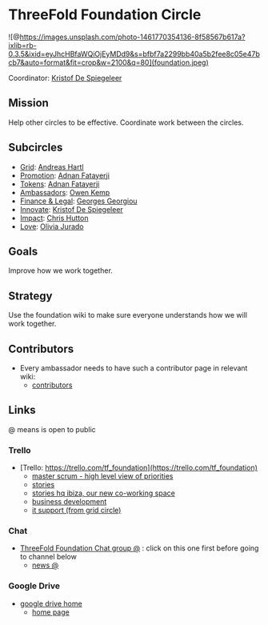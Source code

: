 # ThreeFold Foundation Circle

![@https://images.unsplash.com/photo-1461770354136-8f58567b617a?ixlib=rb-0.3.5&ixid=eyJhcHBfaWQiOjEyMDd9&s=bfbf7a2299bb40a5b2fee8c05e47bcb7&auto=format&fit=crop&w=2100&q=80](foundation.jpeg)


Coordinator: [Kristof De Spiegeleer](/contributors/tftech/kristof_de_spiegeleer.md)

## Mission

Help other circles to be effective.
Coordinate work between the circles.

## Subcircles

- [Grid](grid/grid.md): [Andreas Hartl](/contributors/tftech/Andreas_Hartl.md)
- [Promotion](promotion/foundation_token_ecosystem_promotion.md): [Adnan Fatayerji](/contributors/mazraa/Adnan_Fatayerji.md)
- [Tokens](tokens/tokens.md): [Adnan Fatayerji](/contributors/mazraa/Adnan_Fatayerji.md)
- [Ambassadors](ambassadors/ambassadors.md): [Owen Kemp](/contributors/tftech/owen_kemp.md)
- [Finance & Legal](finance_legal/finance_legal.md): [Georges Georgiou](/contributors/mazraa/Georges_Georgiou.md)
- [Innovate](innovate/innovate.md): [Kristof De Spiegeleer](/contributors/tftech/kristof_de_spiegeleer.md)
- [Impact](impact/impact.md): [Chris Hutton](/contributors/tftech/Chris_Hutton.md)
- [Love](love/love.md): [Olivia Jurado](/contributors/mazraa/Olivia_Jurado.md)


## Goals

Improve how we work together.

## Strategy

Use the foundation wiki to make sure everyone understands how we will work together.

## Contributors

- Every ambassador needs to have such a contributor page in relevant wiki:
   - [contributors](https://github.com/threefoldfoundation/info_foundation/blob/development/docs/contributors/README.md)

## Links

@ means is open to public

### Trello

- [Trello: https://trello.com/tf_foundation](https://trello.com/tf_foundation)
    - [master scrum - high level view of priorities](https://trello.com/b/GgxRFeHn/tfmasterscrum)
    - [stories](https://trello.com/b/XrntkDvy/tfstories)
    - [stories hq ibiza, our new co-working space](https://trello.com/b/7sSeLOOu/tfstorieshqibiza)
    - [business development](https://trello.com/b/ppTVxCcO/tffunnel)
    - [it support \(from grid circle\)](https://trello.com/b/BckFlTJ0/tfsupportit)

### Chat

- [ThreeFold Foundation Chat group @](https://chat.grid.tf/signup_user_complete/?id=wpz16r964bdnuqxc5p7kn5upmo) : click on this one first before going to channel below
   - [news @](https://chat.grid.tf/threefold/channels/town-square)
   
### Google Drive

- [google drive home](https://drive.google.com/drive/folders/1ygSc9mKaJJq-mw30zbfmikUWXO73m0kl)
    - [home page](https://docs.google.com/document/d/1ixKZklZj21tRWBFlaxO8j0Sdm9Liyd1kjYTeAB6fZog/edit)